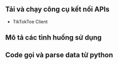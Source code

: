 
## Tải và chạy công cụ kết nối APIs
- TikTokToe Client

## Mô tả các tình huống sử dụng


## Code gọi và parse data từ python 




